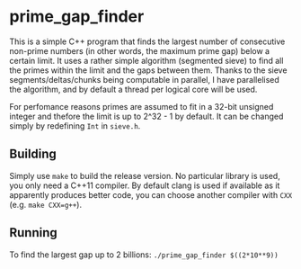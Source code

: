 prime_gap_finder
================

This is a simple C++ program that finds the largest number of consecutive non-prime numbers (in other words, the maximum prime gap) below a certain limit. It uses a rather simple algorithm (segmented sieve) to find all the primes within the limit and the gaps between them. Thanks to the sieve segments/deltas/chunks being computable in parallel, I have parallelised the algorithm, and by default a thread per logical core will be used.

For perfomance reasons primes are assumed to fit in a 32-bit unsigned integer and thefore the limit is up to 2^32 - 1 by default. It can be changed simply by redefining `Int` in `sieve.h`.

Building
--------

Simply use `make` to build the release version. No particular library is used, you only need a C++11 compiler. By default clang is used if available as it apparently produces better code, you can choose another compiler with `CXX` (e.g. `make CXX=g++`).

Running
-------

To find the largest gap up to 2 billions:
`./prime_gap_finder $((2*10**9))`
